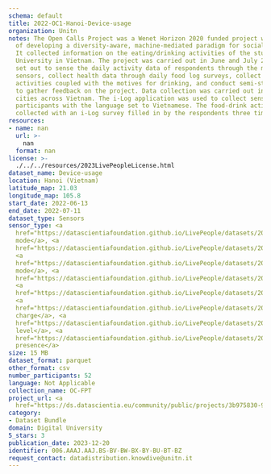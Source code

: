```yaml
---
schema: default
title: 2022-OC1-Hanoi-Device-usage
organization: Unitn
notes: The Open Calls Project was a Wenet Horizon 2020 funded project with the goal
  of developing a diversity-aware, machine-mediated paradigm for social interactions.
  It collected information on the eating/drinking activities of the students of FPT
  University in Vietnam. The project was carried out in June and July 2022. The project
  set out to sense the daily activity data of respondents through the mobile phone
  sensors, collect health data through daily food log surveys, collect alcohol-drinking
  activities coupled with the motives for drinking, and conduct semi-structured surveys
  to gather feedback on the project. Data collection was carried out in three big
  cities across Vietnam. The i-Log application was used to collect sensor data from
  participants with the language set to Vietnamese. The food-drink activities were
  collected with an i-Log survey filled in by the respondents three times a day.
resources:
- name: nan
  url: >-
    nan
  format: nan
license: >-
  ./../../resources/2023LivePeopleLicense.html
dataset_name: Device-usage
location: Hanoi (Vietnam)
latitude_map: 21.03
longitude_map: 105.8
start_date: 2022-06-13
end_date: 2022-07-11
dataset_type: Sensors
sensor_type: <a 
  href="https://datascientiafoundation.github.io/LivePeople/datasets/2022-OC1-Hanoi-Airplane%20Mode%20Event/">airplane
  mode</a>, <a 
  href="https://datascientiafoundation.github.io/LivePeople/datasets/2022-OC1-Hanoi-Doze%20Event/">doze</a>,
  <a 
  href="https://datascientiafoundation.github.io/LivePeople/datasets/2022-OC1-Hanoi-Ring%20Mode%20Event/">ring
  mode</a>, <a 
  href="https://datascientiafoundation.github.io/LivePeople/datasets/2022-OC1-Hanoi-Screen%20Event/">screen</a>,
  <a 
  href="https://datascientiafoundation.github.io/LivePeople/datasets/2022-OC1-Hanoi-Touch%20Event/">touch</a>,
  <a 
  href="https://datascientiafoundation.github.io/LivePeople/datasets/2022-OC1-Hanoi-Batterycharge%20Event/">battery
  charge</a>, <a 
  href="https://datascientiafoundation.github.io/LivePeople/datasets/2022-OC1-Hanoi-Battery%20Monitoring%20Log/">battery
  level</a>, <a 
  href="https://datascientiafoundation.github.io/LivePeople/datasets/2022-OC1-Hanoi-User%20Presence%20Event/">user
  presence</a>
size: 15 MB
dataset_format: parquet
other_format: csv
number_participants: 52
language: Not Applicable
collection_name: OC-FPT
project_url: <a 
  href="https://ds.datascientia.eu/community/public/projects/3b975830-9ecc-4127-855b-f88b8b5fe2ca">https://ds.datascientia.eu/community/public/projects/3b975830-9ecc-4127-855b-f88b8b5fe2ca</a>
category:
- Dataset Bundle
domain: Digital University
5_stars: 3
publication_date: 2023-12-20
identifier: 006.AAAJ.AAJ.BS-BV-BW-BX-BY-BU-BT-BZ
request_contact: datadistribution.knowdive@unitn.it
---
```


